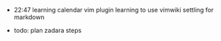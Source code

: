 - 22:47 learning calendar vim plugin
    learning to use vimwiki
    settling for markdown

- todo: plan zadara steps


